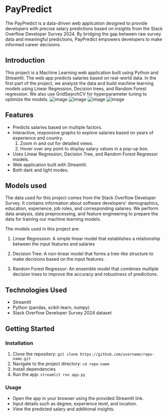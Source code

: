 # PayPredict
The PayPredict is a data-driven web application designed to provide developers with precise salary predictions based on insights from the Stack Overflow Developer Survey 2024. By bridging the gap between raw survey data and meaningful predictions, PayPredict empowers developers to make informed career decisions.

## Introduction
This project is a Machine Learning web application built using Python and Streamlit. The web app predicts salaries based on real-world data. In the first part of the project, we analyze the data and build machine learning models using Linear Regression, Decision trees, and Random Forest regression. We also use GridSearchCV for hyperparameter tuning to optimize the models.
![image](https://github.com/user-attachments/assets/b8eed9d7-a9ea-491d-be91-c50c83c47669)
![image](https://github.com/user-attachments/assets/8559cd26-690a-4022-8c77-0af50ac1ba7e)
![image](https://github.com/user-attachments/assets/823205d2-0e88-44d2-9756-f924262f62c1)
![image](https://github.com/user-attachments/assets/9165058a-98fd-4f06-b9f8-eca03e61bef3)




## Features
- Predicts salaries based on multiple factors.
- Interactive, responsive graphs to explore salaries based on years of experience and country.
  1. Zoom in and out for detailed views.
  2. Hover over any point to display salary values in a pop-up box.  
- Uses Linear Regression, Decision Tree, and Random Forest Regressor models.  
- Web application built with Streamlit.
- Both dark and light modes.

## Models used
The data used for this project comes from the Stack Overflow Developer Survey. It contains information about software developers' demographics, education, experience, job roles, and corresponding salaries. We perform data analysis, data preprocessing, and feature engineering to prepare the data for training our machine learning models.

The models used in this project are:

1. Linear Regression: A simple linear model that establishes a relationship between the input features and salaries

2. Decision Tree: A non-linear model that forms a tree-like structure to make decisions based on the input features.

3. Random Forest Regressor: An ensemble model that combines multiple decision trees to improve the accuracy and robustness of predictions.

## Technologies Used  
- Streamlit  
- Python (pandas, scikit-learn, numpy)  
- Stack Overflow Developer Survey 2024 dataset

## Getting Started 
### Installation  
1. Clone the repository: `git clone https://github.com/username/repo-name.git`  
2. Navigate to the project directory: `cd repo-name`  
3. Install dependencies   
4. Run the app: `streamlit run app.py`  

### Usage  
- Open the app in your browser using the provided Streamlit link.  
- Input details such as degree, experience level, and location.  
- View the predicted salary and additional insights.  


